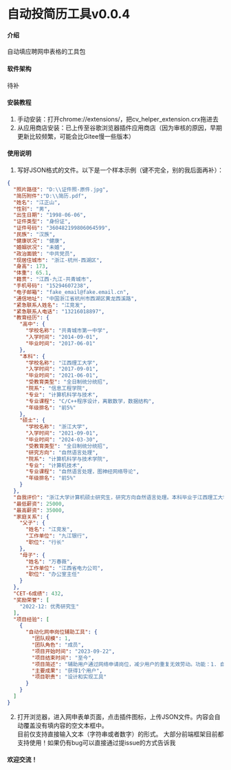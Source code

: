 # 自动投简历工具v0.0.4

#### 介绍
自动填应聘网申表格的工具包

#### 软件架构
待补


#### 安装教程

1.  手动安装：打开chrome://extensions/，把cv_helper_extension.crx拖进去
2.  从应用商店安装：已上传至谷歌浏览器插件应用商店（因为审核的原因，早期更新比较频繁，可能会比Gitee慢一些版本）

#### 使用说明

1.  写好JSON格式的文件。以下是一个样本示例（键不完全，别的我后面再补）：
```json
{
  "照片路径": "D:\\证件照-原件.jpg",
  "简历附件":"D:\\简历.pdf",
  "姓名": "江正山",
  "性别": "男",
  "出生日期": "1998-06-06",
  "证件类型": "身份证",
  "证件号码": "360482199806064599",
  "民族": "汉族",
  "健康状况": "健康",
  "婚姻状况": "未婚",
  "政治面貌": "中共党员",
  "现居住城市": "浙江-杭州-西湖区",
  "身高": 173,
  "体重": 65.1,
  "籍贯": "江西-九江-共青城市",
  "手机号码": "15294607238",
  "电子邮箱": "fake_email@fake.email.cn",
  "通信地址": "中国浙江省杭州市西湖区黄龙西溪路",
  "紧急联系人姓名": "江竞发",
  "紧急联系人电话": "13216018897",
  "教育经历": {
    "高中": {
      "学校名称": "共青城市第一中学",
      "入学时间": "2014-09-01",
      "毕业时间": "2017-06-01"
    },
    "本科": {
      "学校名称": "江西理工大学",
      "入学时间": "2017-09-01",
      "毕业时间": "2021-06-01",
      "受教育类型": "全日制统分统招",
      "院系": "信息工程学院",
      "专业": "计算机科学与技术",
      "专业课程": "C/C++程序设计，离散数学，数据结构",
      "年级排名": "前5%"
    },
    "硕士": {
      "学校名称": "浙江大学",
      "入学时间": "2021-09-01",
      "毕业时间": "2024-03-30",
      "受教育类型": "全日制统分统招",
      "研究方向": "自然语言处理",
      "院系": "计算机科学与技术学院",
      "专业": "计算机技术",
      "专业课程": "自然语言处理，图神经网络导论",
      "年级排名": "前5%"
    }
  },
  "自我评价": "浙江大学计算机硕士研究生，研究方向自然语言处理。本科毕业于江西理工大学计算机科学与技术专业，年级排名前5%。擅长C/C++和Python编程，具备扎实的数据结构和算法基础。\n曾独立开发自动化网申岗位辅助工具，具有实际项目经验。寻求与自然语言处理或软件开发相关的职位。期望薪资范围25,000-35,000元。",
  "最低薪资": 25000,
  "最高薪资": 35000,
  "家庭关系": {
    "父子": {
      "姓名": "江竞发",
      "工作单位": "九江银行",
      "职位": "行长"
    },
    "母子": {
      "姓名": "万春薇",
      "工作单位": "江西省电力公司",
      "职位": "办公室主任"
    }
  },
  "CET-6成绩": 432,
  "奖励荣誉": [
    "2022-12: 优秀研究生"
  ],
  "项目经验": [
    {
      "自动化网申岗位辅助工具": {
        "团队规模": 1,
        "团队角色": "成员",
        "项目开始时间": "2023-09-22",
        "项目结束时间": "至今",
        "项目简述": "辅助用户通过网络申请岗位，减少用户的重复无效劳动。功能：1. 自动检索所有岗位，找到最符合用户需求的岗位。2. 自动填写申请界面的表单。",
        "主要成果": "获得1个用户",
        "项目职责": "设计和实现工具"
      }
    }
  ]
}
```
2.  打开浏览器，进入网申表单页面，点击插件图标，上传JSON文件。内容会自动覆盖没有填内容的空文本框中。  
目前仅支持直接输入文本（字符串或者数字）的形式。
大部分前端框架目前都支持使用！如果仍有bug可以直接通过提issue的方式告诉我

#### 欢迎交流！
